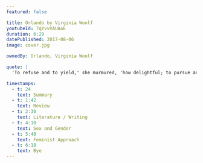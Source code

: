 ```yaml
---
featured: false

title: Orlando by Virginia Woolf
youtubeId: 7qYvvVAUAoE
duration: 6:29
datePublished: 2017-08-06
image: cover.jpg

ownedBy: Orlando, Virginia Woolf

quote: |
  'To refuse and to yield,' she murmured, 'how delightful; to pursue and conquer, how august; to perceive and to reason, how sublime.'

timestamps:
  - t: 24
    text: Summary
  - t: 1:42
    text: Review
  - t: 2:30
    text: Literature / Writing
  - t: 4:10
    text: Sex and Gender
  - t: 5:40
    text: Feminist Approach
  - t: 6:18
    text: Bye
---
```

